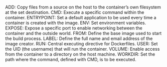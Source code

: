 ADD: Copy files from a source on the host to the container’s own filesystem at the set destination.
CMD: Execute a specific command within the container.
ENTRYPOINT: Set a default application to be used every time a container is created with the image.
ENV: Set environment variables.
EXPOSE: Expose a specific port to enable networking between the container and the outside world.
FROM: Define the base image used to start the build process.
LABEL: Define the full name and email address of the image creator.
RUN: Central executing directive for Dockerfiles.
USER: Set the UID (the username) that will run the container.
VOLUME: Enable access from the container to a directory on the host machine.
WORKDIR: Set the path where the command, defined with CMD, is to be executed.
